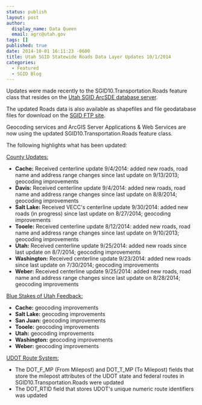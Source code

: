 ```yaml
---
status: publish
layout: post
author:
  display_name: Data Queen
  email: agrc@utah.gov
tags: []
published: true
date: 2014-10-01 16:11:23 -0600
title: Utah SGID Statewide Roads Data Layer Updates 10/1/2014
categories:
  - Featured
  - SGID Blog
---
```

<p>Updates were made recently to the SGID10.Transportation.Roads feature class that resides on the <a href="{{ "/sgid-database/" | prepend: site.baseurl }}">Utah SGID ArcSDE database server</a>.</p>
<p>The updated Roads data is also available as shapefiles and file geodatabase files for download on the <a href="ftp://ftp.agrc.utah.gov/UtahSGID_Vector/UTM12_NAD83/TRANSPORTATION/PackagedData/_Statewide/UtahRoadAndHighwaySystem/">SGID FTP site</a>.</p>
<p>Geocoding services and ArcGIS Server Applications & Web Services are now using the updated SGID10.Transportation.Roads feature class.</p>
<p>The following highlights what has been updated:</p>
<p><span style="text-decoration: underline;">County Updates:</span></p>
<ul>
<li><strong>Cache:</strong> Received centerline update 9/4/2014: added new roads, road name and address range changes since last update on 9/13/2013; geocoding improvements</li>
<li><strong>Davis:</strong> Received centerline update 9/4/2014: added new roads, road name and address range changes since last update on 8/8/2014; geocoding improvements</li>
<li><strong>Salt Lake:</strong> Received VECC's centerline update 9/30/2014: added new roads (in progress) since last update on 8/27/2014; geocoding improvements</li>
<li><strong>Tooele:</strong> Received centerline update 8/12/2014: added new roads, road name and address range changes since last update on 9/10/2013; geocoding improvements</li>
<li><strong>Utah:</strong> Received centerline update 9/25/2014: added new roads since last update on 8/7/2014; geocoding improvements</li>
<li><strong>Washington:</strong> Received centerline update 9/23/2014: added new roads since last update on 7/30/2014; geocoding improvements</li>
<li><strong>Weber:</strong> Received centerline update 9/25/2014: added new roads, road name and address range changes since last update on 8/28/2014; geocoding improvements</li>
</ul>
<p><span style="text-decoration: underline;">Blue Stakes of Utah Feedback:</span></p>
<ul>
<li><strong>Cache:</strong> geocoding improvements</li>
<li><strong>Salt Lake:</strong> geocoding improvements</li>
<li><strong>San Juan:</strong> geocoding improvements</li>
<li><strong>Tooele:</strong> geocoding improvements</li>
<li><strong>Utah:</strong> geocoding improvements</li>
<li><strong>Washington:</strong> geocoding improvements</li>
<li><strong>Weber:</strong> geocoding improvements</li>
</ul>
<p><span style="text-decoration: underline;">UDOT Route System:</span></p>
<ul>
<li>The DOT_F_MP (From Milepost) and DOT_T_MP (To Milepost) fields that store the milepost attributes of the UDOT state and federal routes in SGID10.Transportation.Roads were updated</li>
<li>The DOT_RTID field that stores UDOT's unique numeric route identifiers was updated</li>
</ul>
</ul>
</ul>
